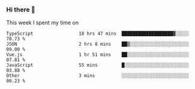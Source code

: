 ### Hi there 👋

<!--
**qiruohan/qiruohan** is a ✨ _special_ ✨ repository because its `README.md` (this file) appears on your GitHub profile.

Here are some ideas to get you started:

- 🔭 I’m currently working on ...
- 🌱 I’m currently learning ...
- 👯 I’m looking to collaborate on ...
- 🤔 I’m looking for help with ...
- 💬 Ask me about ...
- 📫 How to reach me: ...
- 😄 Pronouns: ...
- ⚡ Fun fact: ...
-->

This week I spent my time on 
<!--START_SECTION:waka-->

```text
TypeScript                 18 hrs 47 mins  ███████████████████▓░░░░░   78.73 %
JSON                       2 hrs 8 mins    ██▒░░░░░░░░░░░░░░░░░░░░░░   09.00 %
Vue.js                     1 hr 51 mins    ██░░░░░░░░░░░░░░░░░░░░░░░   07.81 %
JavaScript                 55 mins         █░░░░░░░░░░░░░░░░░░░░░░░░   03.88 %
Other                      3 mins          ░░░░░░░░░░░░░░░░░░░░░░░░░   00.23 %
```

<!--END_SECTION:waka-->
